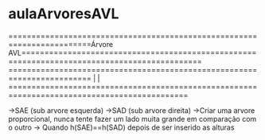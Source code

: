 # aulaArvoresAVL


========================================================================Árvore AVL=============================================================================================
======================================================================== |      | =============================================================================================

->SAE (sub arvore esquerda)
->SAD (sub arvore direita)
->Criar uma arvore proporcional, nunca tente fazer um lado muita  grande em comparação com o outro
-> Quando h(SAE)==h(SAD) depois de ser inserido as alturas 
